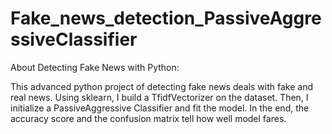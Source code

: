 # Fake_news_detection_PassiveAggressiveClassifier
About Detecting Fake News with Python: 

This advanced python project of detecting fake news deals with fake and real news. Using sklearn, I build a TfidfVectorizer on the dataset.
Then, I initialize a PassiveAggressive Classifier and fit the model. In the end, the accuracy score and the confusion matrix tell  how well  model fares.
